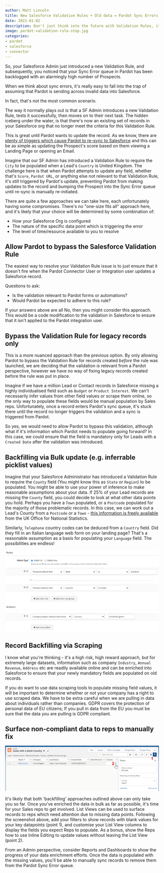 ```yaml
---
author: Matt Lincoln
title: New Salesforce Validation Rules + Old data = Pardot Sync Errors
date: 2021-01-02
description: Don't just think into the future with Validation Rules, it's likely that your biggest problems are in the past...
image: pardot-validation-rule-stop.jpg
categories:
- pardot
- salesforce
- connector 
---
```


So, your Salesforce Admin just introduced a new Validation Rule, and subsequently, you noticed that your Sync Error queue in Pardot has been backlogged with an alarmingly high number of Prospects. 

When we think about sync errors, it's really easy to fall into the trap of assuming that Pardot is sending across invalid data into Salesforce.

In fact, that's not the most common scenario.

The way it normally plays out is that a SF Admin introduces a new Validation Rule, tests it successfully, then moves on to their next task. The hidden iceberg under the water, is that there's now an existing set of records in your Salesforce org that no longer meet the criteria for this Validation Rule.

This is great until Pardot wants to update the record. As we know, there are [plenty of triggers which cause Pardot to re-sync to Salesforce](https://help.salesforce.com/articleView?id=pardot_activities_that_trigger_a_sync_from_pardot_to_salesforce.htm&type=5) and this can be as simple as updating the Prospect's score based on them viewing a Landing Page or opening an Email.

Imagine that our SF Admin has introduced a Validation Rule to require the `City` to be populated when a Lead's `Country` is United Kingdom. The challenge here is that when Pardot attempts to update any field, whether that's `Score`, `Pardot URL`, or anything else not relevant to that Validation Rule, it's still triggered by Pardot's update, preventing Pardot from making updates to the record and bumping the Prospect into the Sync Error queue until re-sync is manually re-initiated.

There are quite a few approaches we can take here, each unfortunately having some compromises. There's no "one-size fits all" approach here, and it's likely that your choice will be determined by some combination of:

*   How your Salesforce Org is configured
*   The nature of the specific data point which is triggering the error
*   The level of time/resource available to you to resolve

## Allow Pardot to bypass the Salesforce Validation Rule

The easiest way to resolve your Validation Rule issue is to just ensure that it doesn't fire when the Pardot Connector User or Integration user updates a Salesforce record.

Questions to ask:

*   Is the validation relevant to Pardot forms or automations?
*   Would Pardot be expected to adhere to this rule?

If your answers above are all No, then you might consider this approach. This would be a code modification to the validation in Salesforce to ensure that it isn't applied to the Pardot integration user.

## Bypass the Validation Rule for legacy records only

This is a more nuanced approach than the previous option. By only allowing Pardot to bypass the Validation Rule for records created *before* the rule was launched, we are deciding that the validation *is* relevant from a Pardot perspective, however we have no way of fixing legacy records created before the rule was put in place.

Imagine if we have a million Lead or Contact records in Salesforce missing a highly individualised field such as `Budget` or `Product Interest`. We can't necessarily infer values from other field values or scrape them online, so the only way to populate these fields would be manual population by Sales reps. Unfortunately, once a record enters Pardot's sync queue, it's stuck there until the record no longer triggers the validation and a sync is triggered from Pardot. 

So yes, we would need to allow Pardot to bypass this validation, although what if it's information which Pardot needs to populate going forward? In this case, we could ensure that the field is mandatory only for Leads with a `Created Date` after the validation was introduced.

## Backfilling via Bulk update (e.g. inferrable picklist values)

Imagine that your Salesforce Administrator has introduced a Validation Rule to require the `County` field (You might know this as `State` or `Region`) to be populated. You might be able to use your power of inference to make reasonable assumptions about your data. If 25% of your Lead records are missing the `County` field, you could decide to look at what other data points you hold. Perhaps you have a `Town` populated, or a `Postcode` populated for the majority of those problematic records. In this case, we can work out a Lead's County from a `Postcode` or a `Town` - [this information is freely available](https://geoportal.statistics.gov.uk/datasets/ons-postcode-directory-november-2019) from the UK Office for National Statistics.

Similarly, `Telephone` country codes can be deduced from a `Country` field. Did they fill in an Italian language web form on your landing page? That's a reasonable assumption as a basis for populating your `Language` field. The possibilities are endless!

![](country-enrichment.png)

## Record Backfilling via Scraping

I know what you're thinking - it's a high risk, high reward approach, but for extremely large datasets, information such as company `Industry`, `Annual Revenue`, `Address` etc are readily available online and can be enriched into Salesforce to ensure that your newly mandatory fields are populated on old records.

If you do want to use data scraping tools to populate missing field values, it will be important to determine whether or not your company has a right to use scraped data. We have to be extra careful when we are pulling in data about individuals rather than companies. GDPR covers the protection of personal data of EU citizens; If you pull in data from the EU you must be sure that the data you are pulling is GDPR compliant.

## Surface non-compliant data to reps to manually fix

![](salesforce-list-view-data-encrichment.png)

It's likely that both 'backfilling' approaches outlined above can only take you so far. Once you've enriched the data in bulk as far as possible, it's time for your Sales reps to get involved. List Views can be used to surface records to reps which need attention due to missing data points. Following the screenshot above, add your filters to show records with blank values for your key datapoints (point 1), and customise your List View columns to display the fields you expect Reps to populate. As a bonus, show the Reps how to use Inline Editing to update values without leaving the List View (point 2).

From an Admin perspective, consider Reports and Dashboards to show the progress of your data enrichment efforts. Once the data is populated with the missing values, you'll be able to manually sync records to remove them from the Pardot Sync Error queue.
